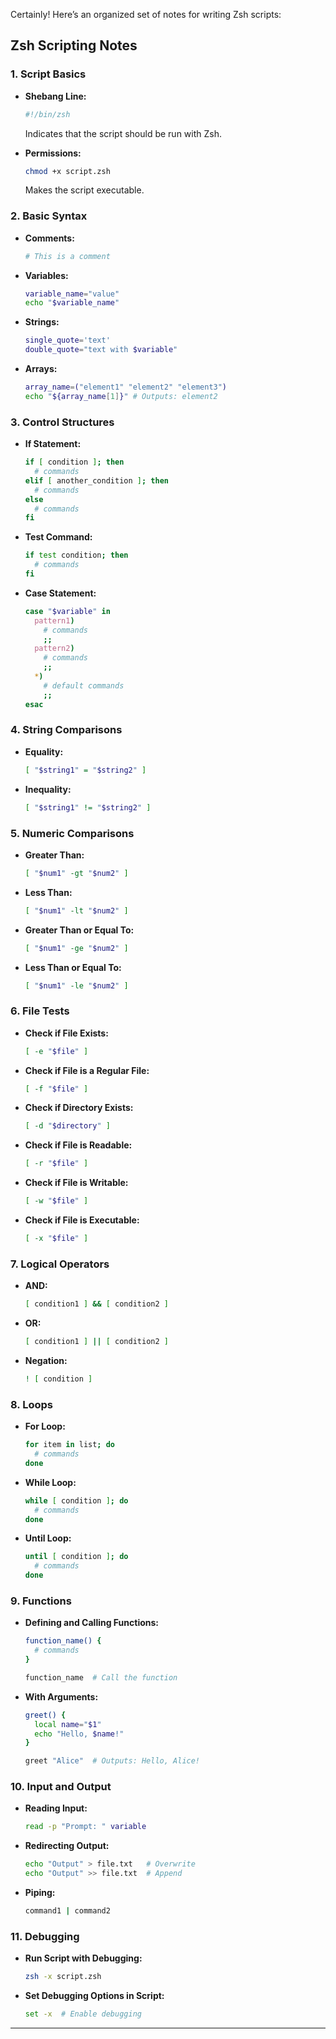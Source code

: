 Certainly! Here’s an organized set of notes for writing Zsh scripts:


## **Zsh Scripting Notes**

### **1. Script Basics**

- **Shebang Line:**
  ```zsh
  #!/bin/zsh
  ```
  Indicates that the script should be run with Zsh.

- **Permissions:**
  ```bash
  chmod +x script.zsh
  ```
  Makes the script executable.

### **2. Basic Syntax**

- **Comments:**
  ```zsh
  # This is a comment
  ```

- **Variables:**
  ```zsh
  variable_name="value"
  echo "$variable_name"
  ```

- **Strings:**
  ```zsh
  single_quote='text'
  double_quote="text with $variable"
  ```

- **Arrays:**
  ```zsh
  array_name=("element1" "element2" "element3")
  echo "${array_name[1]}" # Outputs: element2
  ```

### **3. Control Structures**

- **If Statement:**
  ```zsh
  if [ condition ]; then
    # commands
  elif [ another_condition ]; then
    # commands
  else
    # commands
  fi
  ```

- **Test Command:**
  ```zsh
  if test condition; then
    # commands
  fi
  ```

- **Case Statement:**
  ```zsh
  case "$variable" in
    pattern1)
      # commands
      ;;
    pattern2)
      # commands
      ;;
    *)
      # default commands
      ;;
  esac
  ```

### **4. String Comparisons**

- **Equality:**
  ```zsh
  [ "$string1" = "$string2" ]
  ```

- **Inequality:**
  ```zsh
  [ "$string1" != "$string2" ]
  ```

### **5. Numeric Comparisons**

- **Greater Than:**
  ```zsh
  [ "$num1" -gt "$num2" ]
  ```

- **Less Than:**
  ```zsh
  [ "$num1" -lt "$num2" ]
  ```

- **Greater Than or Equal To:**
  ```zsh
  [ "$num1" -ge "$num2" ]
  ```

- **Less Than or Equal To:**
  ```zsh
  [ "$num1" -le "$num2" ]
  ```

### **6. File Tests**

- **Check if File Exists:**
  ```zsh
  [ -e "$file" ]
  ```

- **Check if File is a Regular File:**
  ```zsh
  [ -f "$file" ]
  ```

- **Check if Directory Exists:**
  ```zsh
  [ -d "$directory" ]
  ```

- **Check if File is Readable:**
  ```zsh
  [ -r "$file" ]
  ```

- **Check if File is Writable:**
  ```zsh
  [ -w "$file" ]
  ```

- **Check if File is Executable:**
  ```zsh
  [ -x "$file" ]
  ```

### **7. Logical Operators**

- **AND:**
  ```zsh
  [ condition1 ] && [ condition2 ]
  ```

- **OR:**
  ```zsh
  [ condition1 ] || [ condition2 ]
  ```

- **Negation:**
  ```zsh
  ! [ condition ]
  ```

### **8. Loops**

- **For Loop:**
  ```zsh
  for item in list; do
    # commands
  done
  ```

- **While Loop:**
  ```zsh
  while [ condition ]; do
    # commands
  done
  ```

- **Until Loop:**
  ```zsh
  until [ condition ]; do
    # commands
  done
  ```

### **9. Functions**

- **Defining and Calling Functions:**
  ```zsh
  function_name() {
    # commands
  }

  function_name  # Call the function
  ```

- **With Arguments:**
  ```zsh
  greet() {
    local name="$1"
    echo "Hello, $name!"
  }

  greet "Alice"  # Outputs: Hello, Alice!
  ```

### **10. Input and Output**

- **Reading Input:**
  ```zsh
  read -p "Prompt: " variable
  ```

- **Redirecting Output:**
  ```zsh
  echo "Output" > file.txt   # Overwrite
  echo "Output" >> file.txt  # Append
  ```

- **Piping:**
  ```zsh
  command1 | command2
  ```

### **11. Debugging**

- **Run Script with Debugging:**
  ```bash
  zsh -x script.zsh
  ```

- **Set Debugging Options in Script:**
  ```zsh
  set -x  # Enable debugging
  ```

---
